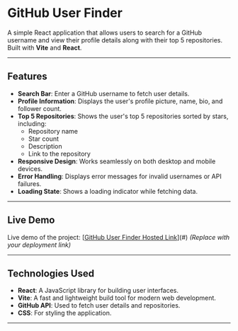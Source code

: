 # GitHub User Finder

A simple React application that allows users to search for a GitHub username and view their profile details along with their top 5 repositories. Built with **Vite** and **React**.

---

## Features

- **Search Bar**: Enter a GitHub username to fetch user details.
- **Profile Information**: Displays the user's profile picture, name, bio, and follower count.
- **Top 5 Repositories**: Shows the user's top 5 repositories sorted by stars, including:
  - Repository name
  - Star count
  - Description
  - Link to the repository
- **Responsive Design**: Works seamlessly on both desktop and mobile devices.
- **Error Handling**: Displays error messages for invalid usernames or API failures.
- **Loading State**: Shows a loading indicator while fetching data.

---

## Live Demo

Live demo of the project: [[GitHub User Finder Hosted Link](https://git-profile-finder-one.vercel.app/)](#) *(Replace with your deployment link)*

---


## Technologies Used

- **React**: A JavaScript library for building user interfaces.
- **Vite**: A fast and lightweight build tool for modern web development.
- **GitHub API**: Used to fetch user details and repositories.
- **CSS**: For styling the application.

---
